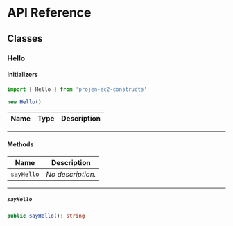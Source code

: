# API Reference <a name="API Reference" id="api-reference"></a>



## Classes <a name="Classes" id="Classes"></a>

### Hello <a name="Hello" id="projen-ec2-constructs.Hello"></a>

#### Initializers <a name="Initializers" id="projen-ec2-constructs.Hello.Initializer"></a>

```typescript
import { Hello } from 'projen-ec2-constructs'

new Hello()
```

| **Name** | **Type** | **Description** |
| --- | --- | --- |

---

#### Methods <a name="Methods" id="Methods"></a>

| **Name** | **Description** |
| --- | --- |
| <code><a href="#projen-ec2-constructs.Hello.sayHello">sayHello</a></code> | *No description.* |

---

##### `sayHello` <a name="sayHello" id="projen-ec2-constructs.Hello.sayHello"></a>

```typescript
public sayHello(): string
```






